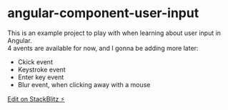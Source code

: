 # angular-component-user-input

This is an example project to play with when learning about user input in Angular.  
4 avents are available for now, and I gonna be adding more later:  

- Ckick event
- Keystroke event
- Enter key event
- Blur event, when clicking away with a mouse

[Edit on StackBlitz ⚡️](https://stackblitz.com/edit/angular-component-user-input)

